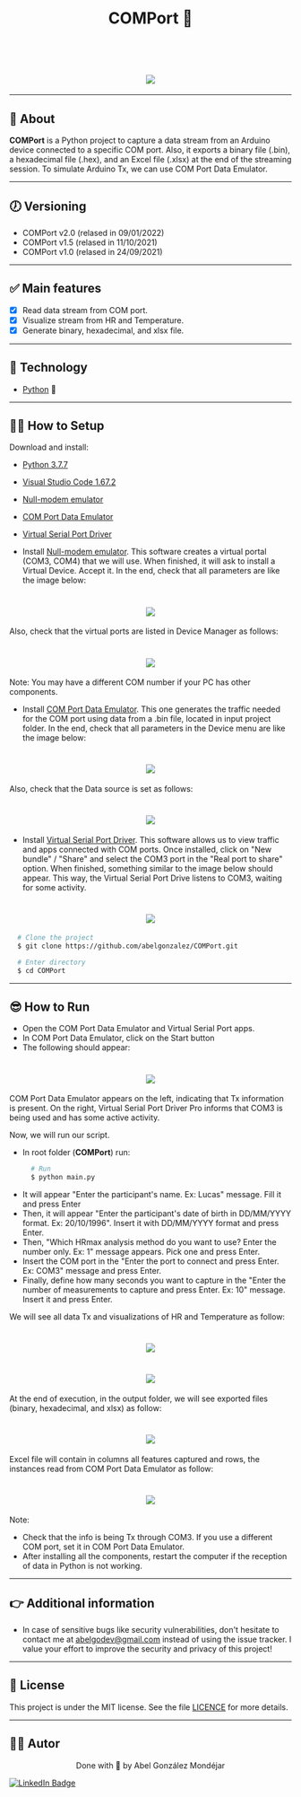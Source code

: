 <h1 align="center">
   <p> COMPort 🐍</p>  
</h1>

<br>

<h1 align="center">
  <img 
    src="./doc/demo.gif"
  />
</h1>

---
## 🧾 About
**COMPort** is a Python project to capture a data stream from an Arduino device connected to a specific COM port. Also, it exports a binary file (.bin), a hexadecimal file (.hex), and an Excel file (.xlsx) at the end of the streaming session. To simulate Arduino Tx, we can use COM Port Data Emulator.

---
## 🕖 Versioning
- COMPort v2.0 (relased in 09/01/2022)
- COMPort v1.5 (relased in 11/10/2021)
- COMPort v1.0 (relased in 24/09/2021)

---
## ✅ Main features
- [x] Read data stream from COM port.
- [x] Visualize stream from HR and Temperature. 
- [x] Generate binary, hexadecimal, and xlsx file.   

---
## 🔧 Technology
- [Python](https://www.python.org/) 💚

---
## 👨‍💻 How to Setup
Download and install: 
 - [Python 3.7.7](https://www.python.org/downloads/release/python-377/)
 - [Visual Studio Code 1.67.2](https://code.visualstudio.com/Download)
 - [Null-modem emulator](https://sourceforge.net/projects/com0com/)
 - [COM Port Data Emulator](https://www.aggsoft.com/com-port-emulator/download.htm)
 - [Virtual Serial Port Driver](https://www.eltima.com/vspd-post-download.html?_ga=2.148845943.135235865.1634060891-52484055.1634060891)
 
 - Install [Null-modem emulator](https://sourceforge.net/projects/com0com/). This software creates a virtual portal (COM3, COM4) that we will use. When finished, it will ask to install a Virtual Device. Accept it.
In the end, check that all parameters are like the image below:
<h1 align="center">
  <img 
    src="./doc/nullModem.png"
  />
</h1>

Also, check that the virtual ports are listed in Device Manager as follows:
<h1 align="center">
  <img 
    src="./doc/deviceManager.jpg"
  />
</h1>
Note: You may have a different COM number if your PC has other components.

- Install [COM Port Data Emulator](https://www.aggsoft.com/com-port-emulator/download.htm). This one generates the traffic needed for the COM port using data from a .bin file, located in input project folder.
In the end, check that all parameters in the Device menu are like the image below:
<h1 align="center">
  <img 
    src="./doc/dataEmulator1.png"
  />
</h1>

Also, check that the Data source is set as follows:
<h1 align="center">
  <img 
    src="./doc/dataEmulator2.jpg"
  />
</h1>

- Install [Virtual Serial Port Driver](https://www.eltima.com/vspd-post-download.html?_ga=2.148845943.135235865.1634060891-52484055.1634060891). This software allows us to view traffic and apps connected with COM ports. Once installed, click on "New bundle" / "Share" and select the COM3 port in the "Real port to share" option.
When finished, something similar to the image below should appear. This way, the Virtual Serial Port Drive listens to COM3, waiting for some activity.
<h1 align="center">
  <img 
    src="./doc/virtualSerial.png"
  />
</h1>
 
  
```bash
  # Clone the project
  $ git clone https://github.com/abelgonzalez/COMPort.git
```
```bash
  # Enter directory
  $ cd COMPort
```

 
---
## 😎 How to Run
- Open the COM Port Data Emulator and Virtual Serial Port apps.
- In COM Port Data Emulator, click on the Start button
- The following should appear:
<h1 align="center">
  <img 
    src="./doc/dataTx.png"
  />
</h1>
COM Port Data Emulator appears on the left, indicating that Tx information is present. On the right, Virtual Serial Port Driver Pro informs that COM3 is being used and has some active activity.

Now, we will run our script.
 
- In root folder (**COMPort**) run:
  ```bash
    # Run
    $ python main.py
  ```
- It will appear "Enter the participant's name. Ex: Lucas" message. Fill it and press Enter
- Then, it will appear "Enter the participant's date of birth in DD/MM/YYYY format. Ex: 20/10/1996". Insert it with DD/MM/YYYY format and press Enter.
- Then,  "Which HRmax analysis method do you want to use? Enter the number only. Ex: 1" message appears. Pick one and press Enter.
- Insert the COM port in the "Enter the port to connect and press Enter. Ex: COM3" message and press Enter.
- Finally, define how many seconds you want to capture in the "Enter the number of measurements to capture and press Enter. Ex: 10" message. Insert it and press Enter.

We will see all data Tx and visualizations of HR and Temperature as follow:
<h1 align="center">
  <img 
    src="./doc/dataTx.png"
  />  
</h1>

<h1 align="center">
<img 
    src="./doc/dataVisualization.jpg"
  />
</h1>

At the end of execution, in the output folder, we will see exported files (binary, hexadecimal, and xlsx) as follow:
<h1 align="center">
  <img 
    src="./doc/output.jpg"
  />
</h1>

Excel file will contain in columns all features captured and rows, the instances read from COM Port Data Emulator as follow:
<h1 align="center">
  <img 
    src="./doc/outputXlsx.jpg"
  />
</h1>

Note:
- Check that the info is being Tx through COM3. If you use a different COM port, set it in COM Port Data Emulator.
- After installing all the components, restart the computer if the reception of data in Python is not working.

---
## 👉 Additional information
* In case of sensitive bugs like security vulnerabilities, don't hesitate to contact me at abelgodev@gmail.com instead of using the issue tracker. I value your effort to improve the security and privacy of this project!

---
## 📝 License
This project is under the MIT license. See the file <a href="https://github.com/abelgonzalez/COMPort/LICENSE">LICENCE</a> for more details.

---
## 🧑‍💻 Autor
<p align="center">Done with 💙 by Abel González Mondéjar</p>


[![LinkedIn Badge](https://img.shields.io/badge/-Abel_González_Mondéjar-blue?style=flat-square&logo=Linkedin&logoColor=white&link=https://www.linkedin.com/in/abelgonzalezmondejar/)](https://www.linkedin.com/in/abelgonzalezmondejar/)
